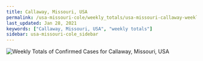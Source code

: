 ```yaml
---
title: Callaway, Missouri, USA
permalink: /usa-missouri-cole/weekly_totals/usa-missouri-callaway-weekly_totals.html
last_updated: Jan 28, 2021
keywords: ["Callaway, Missouri, USA", "weekly totals"]
sidebar: usa-missouri-cole_sidebar
---
```


![Weekly Totals of Confirmed Cases for Callaway, Missouri, USA](/covid_tracker/images/graphs/usa-missouri-callaway-weekly_totals_graph.png)
